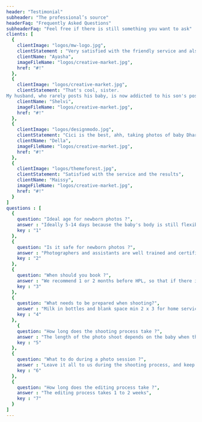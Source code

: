 ```yaml
---
header: "Testimonial"
subheader: "The professional’s source"
headerFaq: "Frequently Asked Questions"
subheaderFaq: "Feel free if there is still something you want to ask"
clients: [
  {
    clientImage: "logos/mw-logo.jpg",
    clientStatement : "Very satisfied with the friendly service and also the cheapest you know for the price of home service.... champion",
    clientName: "Ayasha",
    imageFileName: "logos/creative-market.jpg",
    href: "#!"
  },
  {
    clientImage: "logos/creative-market.jpg",
    clientStatement: "That's cool, sister.
My husband, who rarely posts his baby, is now addicted to his son's post",
    clientName: "Shelvi",
    imageFileName: "logos/creative-market.jpg",
    href: "#!"
  },
  {
    clientImage: "logos/designmodo.jpg",
    clientStatement: "Cici is the best, ahh, taking photos of baby Dharma, who is super annoying, fussy, but still patient.... Good luck with the Newborn Photoshoot",
    clientName: "Della",
    imageFileName: "logos/creative-market.jpg",
    href: "#!"
  },
  {
    clientImage: "logos/themeforest.jpg",
    clientStatement: "Satisfied with the service and the results",
    clientName: "Maissy",
    imageFileName: "logos/creative-market.jpg",
    href: "#!"
  }
]
questions : [
  {
    question: "Ideal age for newborn photos ?",
    answer : "Ideally 5-14 days because the baby's body is still flexible and sleeps more",
    key : "1"
  },
  {
    question: "Is it safe for newborn photos ?",
    answer : "Photographers and assistants are well trained and certified",
    key : "2"
  },
  {
    question: "When should you book ?",
    answer : "We recommend 1 or 2 months before HPL, so that if there is a request for a theme that we don't have, we can find it first. The incoming DP cannot be returned if it is canceled from the parents, unless it is canceled from our side",
    key : "3"
  },
  {
    question: "What needs to be prepared when shooting?",
    answer : "Milk in bottles and blank space min 2 x 3 for home service",
    key : "4"
  },
    {
    question: "How long does the shooting process take ?",
    answer : "The length of the photo shoot depends on the baby when the photo is taken, but the average photo session is around 1 - 2 hours",
    key : "5"
  },
  {
    question: "What to do during a photo session ?",
    answer : "Leave it all to us during the shooting process, and keep calm during the photoshoot ",
    key : "6"
  },
  {
    question: "How long does the editing process take ?",
    answer : "The editing process takes 1 to 2 weeks",
    key : "7"
  }
]
---
```

